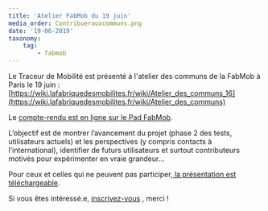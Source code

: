 ```yaml
---
title: 'Atelier FabMob du 19 juin'
media_order: Contribuerauxcommuns.png
date: '19-06-2019'
taxonomy:
    tag:
        - fabmob
---
```


Le Traceur de Mobilité est présenté à l'atelier des communs de la FabMob à Paris le 19 juin :
[https://wiki.lafabriquedesmobilites.fr/wiki/Atelier_des_communs_16](https://wiki.lafabriquedesmobilites.fr/wiki/Atelier_des_communs)

Le [compte-rendu est en ligne sur le Pad FabMob](https://pad.fabmob.io/communs16).

L’objectif est de montrer l’avancement du projet (phase 2 des tests, utilisateurs actuels) et les perspectives (y compris contacts à l'international), identifier de futurs utilisateurs et surtout contributeurs motivés pour expérimenter en vraie grandeur...

Pour ceux et celles qui ne peuvent pas participer,[ la présentation est téléchargeable](https://drive.google.com/file/d/15teXmVHNwc2EHj08ESRBvSX9-SuJ-kva/view).

Si vous êtes intéressé.e, [inscrivez-vous](https://wiki.lafabriquedesmobilites.fr/wiki/Atelier_des_communs_16) , merci ! 

